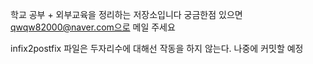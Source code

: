 학교 공부 + 외부교육을 정리하는 저장소입니다
궁금한점 있으면 qwqw82000@naver.com으로 메일 주세요

infix2postfix 파일은 두자리수에 대해선 작동을 하지 않는다.
나중에 커밋할 예정